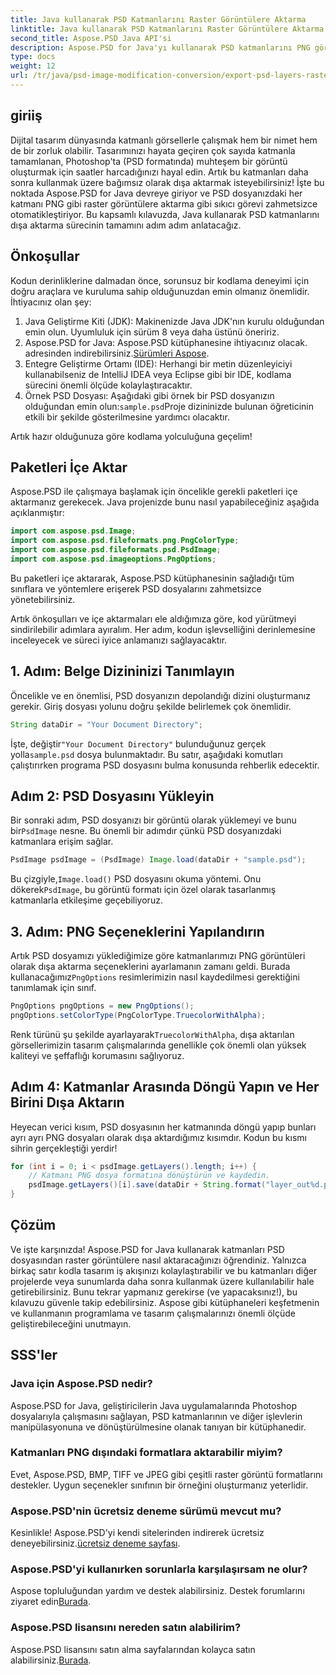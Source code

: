 ```yaml
---
title: Java kullanarak PSD Katmanlarını Raster Görüntülere Aktarma
linktitle: Java kullanarak PSD Katmanlarını Raster Görüntülere Aktarma
second_title: Aspose.PSD Java API'si
description: Aspose.PSD for Java'yı kullanarak PSD katmanlarını PNG görüntülerine aktarmayı öğrenin. Ayrıntılı adım adım eğitimimizle kusursuz dosya manipülasyonunun kilidini açın.
type: docs
weight: 12
url: /tr/java/psd-image-modification-conversion/export-psd-layers-raster-images/
---
```

## giriiş

Dijital tasarım dünyasında katmanlı görsellerle çalışmak hem bir nimet hem de bir zorluk olabilir. Tasarımınızı hayata geçiren çok sayıda katmanla tamamlanan, Photoshop'ta (PSD formatında) muhteşem bir görüntü oluşturmak için saatler harcadığınızı hayal edin. Artık bu katmanları daha sonra kullanmak üzere bağımsız olarak dışa aktarmak isteyebilirsiniz! İşte bu noktada Aspose.PSD for Java devreye giriyor ve PSD dosyanızdaki her katmanı PNG gibi raster görüntülere aktarma gibi sıkıcı görevi zahmetsizce otomatikleştiriyor. Bu kapsamlı kılavuzda, Java kullanarak PSD katmanlarını dışa aktarma sürecinin tamamını adım adım anlatacağız.

## Önkoşullar

Kodun derinliklerine dalmadan önce, sorunsuz bir kodlama deneyimi için doğru araçlara ve kuruluma sahip olduğunuzdan emin olmanız önemlidir. İhtiyacınız olan şey:

1. Java Geliştirme Kiti (JDK): Makinenizde Java JDK'nın kurulu olduğundan emin olun. Uyumluluk için sürüm 8 veya daha üstünü öneririz.
2.  Aspose.PSD for Java: Aspose.PSD kütüphanesine ihtiyacınız olacak. adresinden indirebilirsiniz.[Sürümleri Aspose](https://releases.aspose.com/psd/java/). 
3. Entegre Geliştirme Ortamı (IDE): Herhangi bir metin düzenleyiciyi kullanabilseniz de IntelliJ IDEA veya Eclipse gibi bir IDE, kodlama sürecini önemli ölçüde kolaylaştıracaktır.
4.  Örnek PSD Dosyası: Aşağıdaki gibi örnek bir PSD dosyanızın olduğundan emin olun:`sample.psd`Proje dizininizde bulunan öğreticinin etkili bir şekilde gösterilmesine yardımcı olacaktır.

Artık hazır olduğunuza göre kodlama yolculuğuna geçelim!

## Paketleri İçe Aktar

Aspose.PSD ile çalışmaya başlamak için öncelikle gerekli paketleri içe aktarmanız gerekecek. Java projenizde bunu nasıl yapabileceğiniz aşağıda açıklanmıştır:

```java
import com.aspose.psd.Image;
import com.aspose.psd.fileformats.png.PngColorType;
import com.aspose.psd.fileformats.psd.PsdImage;
import com.aspose.psd.imageoptions.PngOptions;
```

Bu paketleri içe aktararak, Aspose.PSD kütüphanesinin sağladığı tüm sınıflara ve yöntemlere erişerek PSD dosyalarını zahmetsizce yönetebilirsiniz.

Artık önkoşulları ve içe aktarmaları ele aldığımıza göre, kod yürütmeyi sindirilebilir adımlara ayıralım. Her adım, kodun işlevselliğini derinlemesine inceleyecek ve süreci iyice anlamanızı sağlayacaktır.

## 1. Adım: Belge Dizininizi Tanımlayın

Öncelikle ve en önemlisi, PSD dosyanızın depolandığı dizini oluşturmanız gerekir. Giriş dosyası yolunu doğru şekilde belirlemek çok önemlidir.

```java
String dataDir = "Your Document Directory";
```

 İşte, değiştir`"Your Document Directory"` bulunduğunuz gerçek yolla`sample.psd` dosya bulunmaktadır. Bu satır, aşağıdaki komutları çalıştırırken programa PSD dosyasını bulma konusunda rehberlik edecektir.

## Adım 2: PSD Dosyasını Yükleyin

 Bir sonraki adım, PSD dosyanızı bir görüntü olarak yüklemeyi ve bunu bir`PsdImage` nesne. Bu önemli bir adımdır çünkü PSD dosyanızdaki katmanlara erişim sağlar.

```java
PsdImage psdImage = (PsdImage) Image.load(dataDir + "sample.psd");
```

 Bu çizgiyle,`Image.load()` PSD dosyasını okuma yöntemi. Onu dökerek`PsdImage`, bu görüntü formatı için özel olarak tasarlanmış katmanlarla etkileşime geçebiliyoruz.

## 3. Adım: PNG Seçeneklerini Yapılandırın

Artık PSD dosyamızı yüklediğimize göre katmanlarımızı PNG görüntüleri olarak dışa aktarma seçeneklerini ayarlamanın zamanı geldi. Burada kullanacağımız`PngOptions` resimlerimizin nasıl kaydedilmesi gerektiğini tanımlamak için sınıf.

```java
PngOptions pngOptions = new PngOptions();
pngOptions.setColorType(PngColorType.TruecolorWithAlpha);
```

 Renk türünü şu şekilde ayarlayarak`TruecolorWithAlpha`, dışa aktarılan görsellerimizin tasarım çalışmalarında genellikle çok önemli olan yüksek kaliteyi ve şeffaflığı korumasını sağlıyoruz.

## Adım 4: Katmanlar Arasında Döngü Yapın ve Her Birini Dışa Aktarın

Heyecan verici kısım, PSD dosyasının her katmanında döngü yapıp bunları ayrı ayrı PNG dosyaları olarak dışa aktardığımız kısımdır. Kodun bu kısmı sihrin gerçekleştiği yerdir!

```java
for (int i = 0; i < psdImage.getLayers().length; i++) {
    // Katmanı PNG dosya formatına dönüştürün ve kaydedin.
    psdImage.getLayers()[i].save(dataDir + String.format("layer_out%d.png", i + 1), pngOptions);
}
```

## Çözüm

Ve işte karşınızda! Aspose.PSD for Java kullanarak katmanları PSD dosyasından raster görüntülere nasıl aktaracağınızı öğrendiniz. Yalnızca birkaç satır kodla tasarım iş akışınızı kolaylaştırabilir ve bu katmanları diğer projelerde veya sunumlarda daha sonra kullanmak üzere kullanılabilir hale getirebilirsiniz. Bunu tekrar yapmanız gerekirse (ve yapacaksınız!), bu kılavuzu güvenle takip edebilirsiniz. Aspose gibi kütüphaneleri keşfetmenin ve kullanmanın programlama ve tasarım çalışmalarınızı önemli ölçüde geliştirebileceğini unutmayın.

## SSS'ler

### Java için Aspose.PSD nedir?
Aspose.PSD for Java, geliştiricilerin Java uygulamalarında Photoshop dosyalarıyla çalışmasını sağlayan, PSD katmanlarının ve diğer işlevlerin manipülasyonuna ve dönüştürülmesine olanak tanıyan bir kütüphanedir.

### Katmanları PNG dışındaki formatlara aktarabilir miyim?
Evet, Aspose.PSD, BMP, TIFF ve JPEG gibi çeşitli raster görüntü formatlarını destekler. Uygun seçenekler sınıfının bir örneğini oluşturmanız yeterlidir.

### Aspose.PSD'nin ücretsiz deneme sürümü mevcut mu?
 Kesinlikle! Aspose.PSD'yi kendi sitelerinden indirerek ücretsiz deneyebilirsiniz.[ücretsiz deneme sayfası](https://releases.aspose.com/).

### Aspose.PSD'yi kullanırken sorunlarla karşılaşırsam ne olur?
Aspose topluluğundan yardım ve destek alabilirsiniz. Destek forumlarını ziyaret edin[Burada](https://forum.aspose.com/c/psd/34).

### Aspose.PSD lisansını nereden satın alabilirim?
 Aspose.PSD lisansını satın alma sayfalarından kolayca satın alabilirsiniz.[Burada](https://purchase.aspose.com/buy).